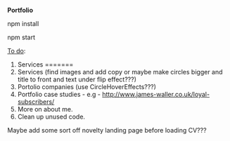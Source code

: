 <strong>Portfolio</strong>


npm install


npm start


<u>To do</u>:

1. Services =======
1. Services (find images and add copy or maybe make circles bigger and title to front and text under flip effect???)
2. Portolio companies (use CircleHoverEffects???)
3. Portfolio case studies - e.g - http://www.james-waller.co.uk/loyal-subscribers/
4. More on about me.
5. Clean up unused code.

Maybe add some sort off novelty landing page before loading CV???
